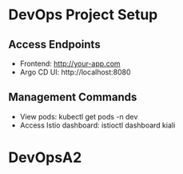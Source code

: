 # DevOps Project Setup

## Access Endpoints
- Frontend: http://your-app.com
- Argo CD UI: http://localhost:8080

## Management Commands
- View pods: kubectl get pods -n dev
- Access Istio dashboard: istioctl dashboard kiali
# DevOpsA2
